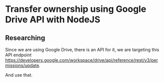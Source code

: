 # Transfer ownership using Google Drive API with NodeJS

## Researching

Since we are using Google Drive, there is an API for it,
we are targeting this API endpoint <https://developers.google.com/workspace/drive/api/reference/rest/v3/permissions/update>.

And use that.
